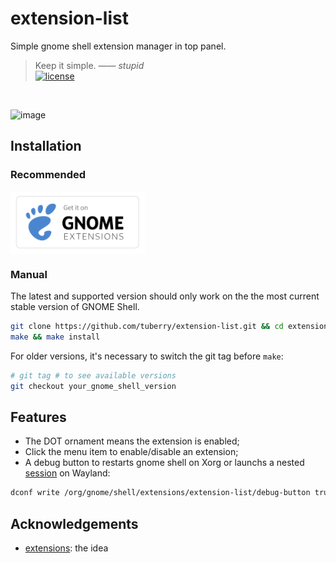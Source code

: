 # extension-list

Simple gnome shell extension manager in top panel.
> Keep it simple. —— *stupid*<br>
[![license]](/LICENSE)
</br>

![image](https://user-images.githubusercontent.com/17917040/92874384-939c5c80-f43a-11ea-9e2a-887a113efaf2.png)

## Installation

### Recommended

[<img src="https://raw.githubusercontent.com/andyholmes/gnome-shell-extensions-badge/master/get-it-on-ego.svg?sanitize=true" alt="Get it on GNOME Extensions" height="100" align="middle">][EGO]

### Manual

The latest and supported version should only work on the the most current stable version of GNOME Shell.

```bash
git clone https://github.com/tuberry/extension-list.git && cd extension-list
make && make install
```

For older versions, it's necessary to switch the git tag before `make`:

```bash
# git tag # to see available versions
git checkout your_gnome_shell_version
```

## Features

* The DOT ornament means the extension is enabled;
* Click the menu item to enable/disable an extension;
* A debug button to restarts gnome shell on Xorg or launchs a nested [session](https://wiki.gnome.org/Projects/GnomeShell/Development) on Wayland:

 ```bash
dconf write /org/gnome/shell/extensions/extension-list/debug-button true
```

## Acknowledgements

* [extensions](https://github.com/petres/gnome-shell-extension-extensions): the idea

[license]:https://img.shields.io/badge/license-GPLv3-green.svg
[EGO]:https://extensions.gnome.org/extension/3088/extension-list/
